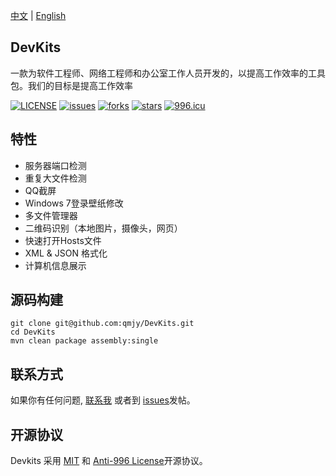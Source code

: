 [中文](./README.md) | [English](./README_en.md)

## DevKits

一款为软件工程师、网络工程师和办公室工作人员开发的，以提高工作效率的工具包。我们的目标是提高工作效率

[![LICENSE](https://img.shields.io/badge/license-Anti%20996-blue.svg)](https://github.com/996icu/996.ICU/blob/master/LICENSE)
[![issues](https://img.shields.io/github/issues/qmjy/DevKits)](https://github.com/qmjy/DevKits/issues)
[![forks](https://img.shields.io/github/forks/qmjy/DevKits)](https://github.com/qmjy/DevKits)
[![stars](https://img.shields.io/github/stars/qmjy/DevKits)](https://github.com/qmjy/DevKits)
[![996.icu](https://img.shields.io/badge/link-996.icu-red.svg)](https://996.icu)


## 特性

- 服务器端口检测
- 重复大文件检测
- QQ截屏
- Windows 7登录壁纸修改
- 多文件管理器
- 二维码识别（本地图片，摄像头，网页）
- 快速打开Hosts文件
- XML & JSON 格式化
- 计算机信息展示


## 源码构建

```
git clone git@github.com:qmjy/DevKits.git
cd DevKits
mvn clean package assembly:single
```

## 联系方式

如果你有任何问题, [联系我]((mailto:admin@devkits.cn)) 或者到 [issues](https://github.com/qmjy/DevKits/issues)发帖。


## 开源协议

Devkits 采用 [MIT](https://choosealicense.com/licenses/mit/) 和 [Anti-996 License](https://github.com/996icu/996.ICU/blob/master/LICENSE_CN)开源协议。